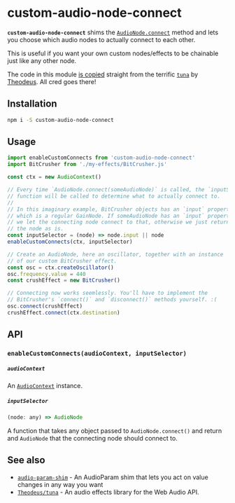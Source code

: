 # custom-audio-node-connect

**`custom-audio-node-connect`** shims the [`AudioNode.connect`](https://developer.mozilla.org/en-US/docs/Web/API/AudioNode/connect) method and lets you choose which audio nodes to actually connect to each other.

This is useful if you want your own custom nodes/effects to be chainable just like any other node.

The code in this module [is copied](https://github.com/Theodeus/tuna/blob/master/tuna.js#L153) straight from the terrific [`tuna`](https://github.com/Theodeus/tuna) by [Theodeus](https://github.com/Theodeus). All cred goes there!


## Installation

```sh
npm i -S custom-audio-node-connect
```


## Usage

```js
import enableCustomConnects from 'custom-audio-node-connect'
import BitCrusher from './my-effects/BitCrusher.js'

const ctx = new AudioContext()

// Every time `AudioNode.connect(someAudioNode)` is called, the `inputSelector`
// function will be called to determine what to actually connect to.
//
// In this imaginary example, BitCrusher objects has an `input` property
// which is a regular GainNode. If someAudioNode has an `input` property,
// we let the connecting node connect to that, otherwise we just return
// the node as is.
const inputSelector = (node) => node.input || node
enableCustomConnects(ctx, inputSelector)

// Create an AudioNode, here an oscillator, together with an instance
// of our custom BitCrusher effect.
const osc = ctx.createOscillator()
osc.frequency.value = 440
const crushEffect = new BitCrusher()

// Connecting now works seemlessly. You'll have to implement the
// BitCrusher's `connect()` and `disconnect()` methods yourself. :(
osc.connect(crushEffect)
crushEffect.connect(ctx.destination)
```


## API

### `enableCustomConnects(audioContext, inputSelector)`

##### `audioContext`

An [`AudioContext`](https://developer.mozilla.org/en-US/docs/Web/API/AudioContext) instance.

##### `inputSelector`

```js
(node: any) => AudioNode
```

A function that takes any object passed to `AudioNode.connect()` and return and `AudioNode` that the connecting node should connect to.


## See also

* [`audio-param-shim`](https://github.com/alexanderwallin/audio-param-shim) - An AudioParam shim that lets you act on value changes in any way you want
* [`Theodeus/tuna`](https://github.com/Theodeus/tuna) - An audio effects library for the Web Audio API.
